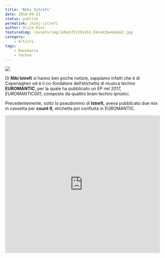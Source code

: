 ```yaml
---
title: 'Niki Istrefi'
date: 2018-09-21
status: publish
permalink: /niki-istrefi
author: Alice Dini
featuredimg: /assets/img/1dbe5757251453.59ce41be4ebde2.jpg
category:
    - Artisti
tags:
    - Danimarca
    - Techno
---
```

![](/assets/img/1dbe5757251453.59ce41be4ebde2.jpg)

Di **Niki Istrefi** si hanno ben poche notizie, sappiamo infatti che è di Copenaghen ed è il co-fondatore dell’etichetta di musica techno **EUROMANTIC**, per la quale ha pubblicato un EP nel 2017, *EUROMANTIC001*, composto da quattro brani techno ipnotici.

Precedentemente, sotto lo pseudonimo di **Istrefi,** aveva pubblicato due mix in cassetta per **count 0**, etichetta poi confluita in EUROMANTIC.  
<iframe allow="autoplay" frameborder="no" height="450" scrolling="no" src="http://w.soundcloud.com/player/?url=http%3A//api.soundcloud.com/playlists/648352491%3Fsecret_token%3Ds-beoX9&color=%23383838&auto_play=false&hide_related=false&show_comments=true&show_user=true&show_reposts=false&show_teaser=true&visual=true" width="100%"></iframe>
